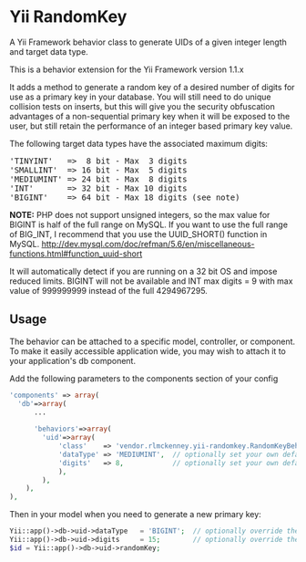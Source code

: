Yii RandomKey
==============

A Yii Framework behavior class to generate UIDs of a given integer length and target data type.

This is a behavior extension for the Yii Framework version 1.1.x

It adds a method to generate a random key of a desired number of digits for use as a primary key in your database.
You will still need to do unique collision tests on inserts, but this will give you the security obfuscation
advantages of a non-sequential primary key when it will be exposed to the user, but still retain the performance
of an integer based primary key value.

The following target data types have the associated maximum digits:
<pre>
'TINYINT'   =>  8 bit - Max  3 digits
'SMALLINT'  => 16 bit - Max  5 digits
'MEDIUMINT' => 24 bit - Max  8 digits
'INT'       => 32 bit - Max 10 digits
'BIGINT'    => 64 bit - Max 18 digits (see note)
</pre>


**NOTE:**
PHP does not support unsigned integers, so the max value for BIGINT is half of the full range on MySQL.
If you want to use the full range of BIG_INT, I recommend that you use the UUID_SHORT() function in MySQL.
http://dev.mysql.com/doc/refman/5.6/en/miscellaneous-functions.html#function_uuid-short

It will automatically detect if you are running on a 32 bit OS and impose reduced limits. 
BIGINT will not be available and INT max digits = 9 with max value of 999999999 instead of the full 4294967295.


Usage
------

The behavior can be attached to a specific model, controller, or component. To make it easily accessible
application wide, you may wish to attach it to your application's db component.

Add the following parameters to the components section of your config
```php
'components' => array(
  'db'=>array(
      ...
  
      'behaviors'=>array(
        'uid'=>array(
            'class'    => 'vendor.rlmckenney.yii-randomkey.RandomKeyBehavior',
            'dataType' => 'MEDIUMINT',  // optionally set your own default property values
            'digits'   => 8,            // optionally set your own default property values
            ),
        ),
    ),
),
```

Then in your model when you need to generate a new primary key:

```php
Yii::app()->db->uid->dataType   = 'BIGINT';  // optionally override the default property values
Yii::app()->db->uid->digits     = 15;        // optionally override the default property values
$id = Yii::app()->db->uid->randomKey;
```
